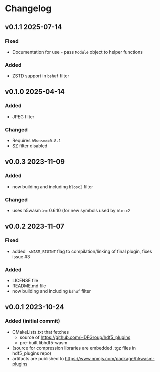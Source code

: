 # Changelog
## v0.1.1 2025-07-14
### Fixed
 - Documentation for use - pass `Module` object to helper functions
### Added
 - ZSTD support in `bshuf` filter
## v0.1.0 2025-04-14
### Added
 - JPEG filter
### Changed
 - Requires `h5wasm>=0.8.1`
 - SZ filter disabled
## v0.0.3 2023-11-09
### Added
 - now building and including `blosc2` filter
### Changed
 - uses h5wasm >= 0.6.10 (for new symbols used by `blosc2`
## v0.0.2 2023-11-07
### Fixed
 - added `-sWASM_BIGINT` flag to compilation/linking of final plugin, fixes issue #3
### Added
 - LICENSE file
 - README.md file
 - now building and including `bshuf` filter
## v0.0.1 2023-10-24
### Added (initial commit)
 - CMakeLists.txt that fetches
   - source of https://github.com/HDFGroup/hdf5_plugins
   - pre-built libhdf5-wasm
 - (source for compression libraries are embedded .tgz files in hdf5_plugins repo)
 - artifacts are published to https://www.npmjs.com/package/h5wasm-plugins
